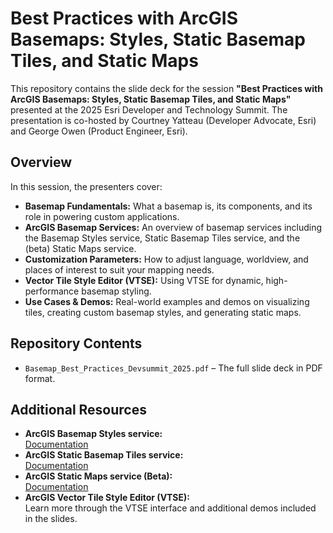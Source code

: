 # Best Practices with ArcGIS Basemaps: Styles, Static Basemap Tiles, and Static Maps

This repository contains the slide deck for the session **"Best Practices with ArcGIS Basemaps: Styles, Static Basemap Tiles, and Static Maps"** presented at the 2025 Esri Developer and Technology Summit. The presentation is co-hosted by Courtney Yatteau (Developer Advocate, Esri) and George Owen (Product Engineer, Esri).

## Overview

In this session, the presenters cover:
- **Basemap Fundamentals:** What a basemap is, its components, and its role in powering custom applications.
- **ArcGIS Basemap Services:** An overview of basemap services including the Basemap Styles service, Static Basemap Tiles service, and the (beta) Static Maps service.
- **Customization Parameters:** How to adjust language, worldview, and places of interest to suit your mapping needs.
- **Vector Tile Style Editor (VTSE):** Using VTSE for dynamic, high-performance basemap styling.
- **Use Cases & Demos:** Real-world examples and demos on visualizing tiles, creating custom basemap styles, and generating static maps.

## Repository Contents

- `Basemap_Best_Practices_Devsummit_2025.pdf` – The full slide deck in PDF format.

## Additional Resources

- **ArcGIS Basemap Styles service:**  
  [Documentation](https://developers.arcgis.com/rest/basemap-styles/)
- **ArcGIS Static Basemap Tiles service:**  
  [Documentation](https://developers.arcgis.com/rest/static-basemap-tiles/)
- **ArcGIS Static Maps service (Beta):**  
  [Documentation](https://developers.arcgis.com/rest/static-maps/)
- **ArcGIS Vector Tile Style Editor (VTSE):**  
  Learn more through the VTSE interface and additional demos included in the slides.
